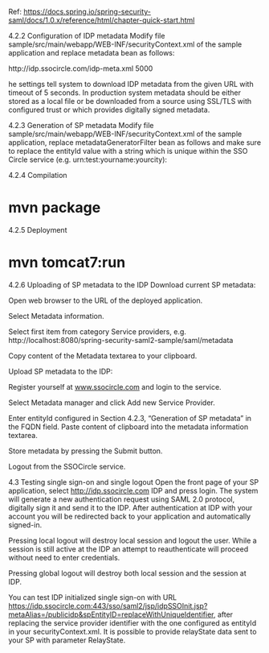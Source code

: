 Ref: https://docs.spring.io/spring-security-saml/docs/1.0.x/reference/html/chapter-quick-start.html

4.2.2 Configuration of IDP metadata
Modify file sample/src/main/webapp/WEB-INF/securityContext.xml of the sample application and replace metadata bean as follows:

<bean id="metadata" class="org.springframework.security.saml.metadata.CachingMetadataManager">
	<constructor-arg>
		<list>
			<bean class="org.opensaml.saml2.metadata.provider.HTTPMetadataProvider">
				<constructor-arg>
					<value type="java.lang.String">http://idp.ssocircle.com/idp-meta.xml</value>
				</constructor-arg>
				<constructor-arg>
					<value type="int">5000</value>
				</constructor-arg>
				<property name="parserPool" ref="parserPool"/>
			</bean>
		</list>
	</constructor-arg>
</bean>

he settings tell system to download IDP metadata from the given URL with timeout of 5 seconds. In production system metadata should be either stored as a local file or be downloaded from a source using SSL/TLS with configured trust or which provides digitally signed metadata.

4.2.3 Generation of SP metadata
Modify file sample/src/main/webapp/WEB-INF/securityContext.xml of the sample application, replace metadataGeneratorFilter bean as follows and make sure to replace the entityId value with a string which is unique within the SSO Circle service (e.g. urn:test:yourname:yourcity):

<bean id="metadataGeneratorFilter" class="org.springframework.security.saml.metadata.MetadataGeneratorFilter">
	<constructor-arg>
		<bean class="org.springframework.security.saml.metadata.MetadataGenerator">
			<property name="entityId" value="##### replace With Unique Identifier ####"/>
			<property name="extendedMetadata">
				<bean class="org.springframework.security.saml.metadata.ExtendedMetadata">
					<property name="signMetadata" value="false"/>
					<property name="idpDiscoveryEnabled" value="true"/>
				</bean>
			</property>
		</bean>
	</constructor-arg>
</bean>

4.2.4 Compilation
# mvn package

4.2.5 Deployment
# mvn tomcat7:run

4.2.6 Uploading of SP metadata to the IDP
Download current SP metadata:

Open web browser to the URL of the deployed application.

Select Metadata information.

Select first item from category Service providers, e.g. http://localhost:8080/spring-security-saml2-sample/saml/metadata

Copy content of the Metadata textarea to your clipboard.

Upload SP metadata to the IDP:

Register yourself at www.ssocircle.com and login to the service.

Select Metadata manager and click Add new Service Provider.

Enter entityId configured in Section 4.2.3, “Generation of SP metadata” in the FQDN field.
Paste content of clipboard into the metadata information textarea.

Store metadata by pressing the Submit button.

Logout from the SSOCircle service.

4.3 Testing single sign-on and single logout
Open the front page of your SP application, select http://idp.ssocircle.com IDP and press login. The system will generate a new authentication request using SAML 2.0 protocol, digitally sign it and send it to the IDP. After authentication at IDP with your account you will be redirected back to your application and automatically signed-in.

Pressing local logout will destroy local session and logout the user. While a session is still active at the IDP an attempt to reauthenticate will proceed without need to enter credentials.

Pressing global logout will destroy both local session and the session at IDP.

You can test IDP initialized single sign-on with URL https://idp.ssocircle.com:443/sso/saml2/jsp/idpSSOInit.jsp?metaAlias=/publicidp&spEntityID=replaceWithUniqueIdentifier, after replacing the service provider identifier with the one configured as entityId in your securityContext.xml. It is possible to provide relayState data sent to your SP with parameter RelayState.
